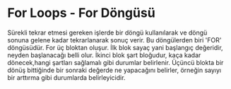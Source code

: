 # For Loops - For Döngüsü
Sürekli tekrar etmesi gereken işlerde bir döngü kullanılarak ve döngü sonuna gelene kadar tekrarlanarak sonuç verir. Bu döngülerden biri 'FOR' döngüsüdür. For üç bloktan oluşur. İlk blok sayaç yani başlangıç değeridir, neyden başlanacağı belli olur. İkinci blok şart bloğudur, kaça kadar dönecek,hangi şartları sağlamalı gibi durumlar belirlenir. Üçüncü blokta bir dönüş bittiğinde bir sonraki değerde ne yapacağını belirler, örneğin sayıyı bir arttırma gibi durumlarda belirleyicidir.
